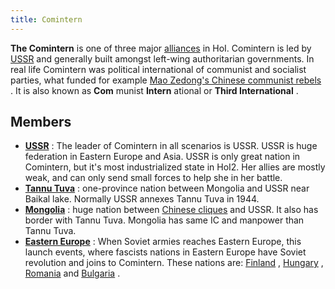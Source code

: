 ```yaml
---
title: Comintern
---
```

 **The Comintern** is one of three major [alliances](/wiki/index.php?title=Alliance&action=edit&redlink=1 "Alliance (page does not exist)") in HoI. Comintern is led by [USSR](/wiki/index.php?title=USSR&action=edit&redlink=1 "USSR (page does not exist)") and generally built amongst left-wing authoritarian governments. In real life Comintern was political international of communist and socialist parties, what funded for example [Mao Zedong's Chinese communist rebels](/wiki/Communist_China "Communist China") . It is also known as **Com** munist **Intern** ational or **Third International** .

Members
-------

*   **[USSR](/wiki/index.php?title=USSR&action=edit&redlink=1 "USSR (page does not exist)")** : The leader of Comintern in all scenarios is USSR. USSR is huge federation in Eastern Europe and Asia. USSR is only great nation in Comintern, but it's most industrialized state in HoI2. Her allies are mostly weak, and can only send small forces to help she in her battle.
*   **[Tannu Tuva](/wiki/Tannu_Tuva "Tannu Tuva")** : one-province nation between Mongolia and USSR near Baikal lake. Normally USSR annexes Tannu Tuva in 1944.
*   **[Mongolia](/wiki/Mongolia "Mongolia")** : huge nation between [Chinese cliques](/wiki/index.php?title=Clique&action=edit&redlink=1 "Clique (page does not exist)") and USSR. It also has border with Tannu Tuva. Mongolia has same IC and manpower than Tannu Tuva.
*   **[Eastern Europe](/wiki/Europe "Europe")** : When Soviet armies reaches Eastern Europe, this launch events, where fascists nations in Eastern Europe have Soviet revolution and joins to Comintern. These nations are: [Finland](/wiki/Finland "Finland") , [Hungary](/wiki/Hungary "Hungary") , [Romania](/wiki/Romania "Romania") and [Bulgaria](/wiki/Bulgaria "Bulgaria") .
